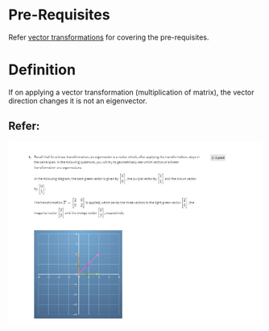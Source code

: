 # Pre-Requisites
Refer [vector transformations](https://github.com/tushar-gupta-1995/general-notes/blob/main/Linear%20Algrbra/Vector-Transformations.md) for covering the pre-requisites.


# Definition
If on applying a vector transformation (multiplication of matrix), the vector direction changes it is not an eigenvector.
## Refer:

![eigen vector example](images/eigen_vector_example.JPG)

